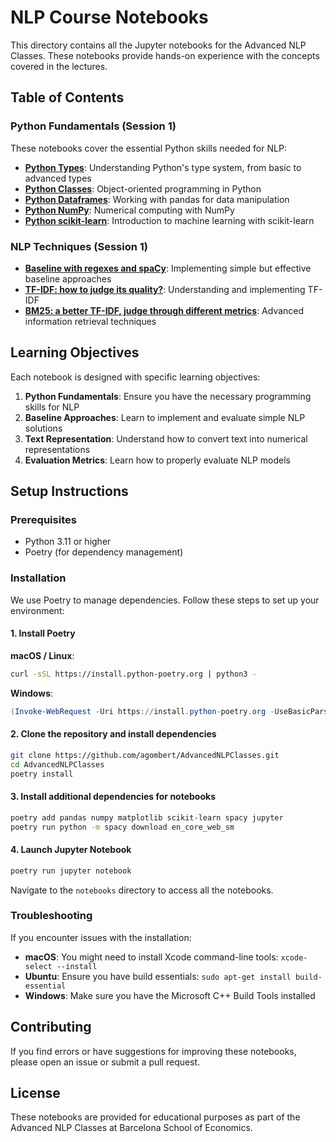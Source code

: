 # NLP Course Notebooks

This directory contains all the Jupyter notebooks for the Advanced NLP Classes. These notebooks provide hands-on experience with the concepts covered in the lectures.

## Table of Contents

### Python Fundamentals (Session 1)

These notebooks cover the essential Python skills needed for NLP:

- **[Python Types](https://github.com/agombert/AdvancedNLPClasses/blob/main/notebooks/support/Session_1_1_Python_1o1_1.ipynb)**: Understanding Python's type system, from basic to advanced types
- **[Python Classes](https://github.com/agombert/AdvancedNLPClasses/blob/main/notebooks/support/Session_1_1_Python_1o1_2.ipynb)**: Object-oriented programming in Python
- **[Python Dataframes](https://github.com/agombert/AdvancedNLPClasses/blob/main/notebooks/support/Session_1_1_Python_1o1_3.ipynb)**: Working with pandas for data manipulation
- **[Python NumPy](https://github.com/agombert/AdvancedNLPClasses/blob/main/notebooks/support/Session_1_1_Python_1o1_4.ipynb)**: Numerical computing with NumPy
- **[Python scikit-learn](https://github.com/agombert/AdvancedNLPClasses/blob/main/notebooks/support/Session_1_1_Python_1o1_5.ipynb)**: Introduction to machine learning with scikit-learn

### NLP Techniques (Session 1)

- **[Baseline with regexes and spaCy](https://github.com/agombert/AdvancedNLPClasses/blob/main/notebooks/support/Session_1_2_baselines.ipynb)**: Implementing simple but effective baseline approaches
- **[TF-IDF: how to judge its quality?](https://github.com/agombert/AdvancedNLPClasses/blob/main/notebooks/support/Session_1_3_TFIDF.ipynb)**: Understanding and implementing TF-IDF
- **[BM25: a better TF-IDF, judge through different metrics](https://github.com/agombert/AdvancedNLPClasses/blob/main/notebooks/support/Session_1_4_BM25.ipynb)**: Advanced information retrieval techniques

## Learning Objectives

Each notebook is designed with specific learning objectives:

1. **Python Fundamentals**: Ensure you have the necessary programming skills for NLP
2. **Baseline Approaches**: Learn to implement and evaluate simple NLP solutions
3. **Text Representation**: Understand how to convert text into numerical representations
4. **Evaluation Metrics**: Learn how to properly evaluate NLP models

## Setup Instructions

### Prerequisites

- Python 3.11 or higher
- Poetry (for dependency management)

### Installation

We use Poetry to manage dependencies. Follow these steps to set up your environment:

#### 1. Install Poetry

**macOS / Linux**:
```bash
curl -sSL https://install.python-poetry.org | python3 -
```

**Windows**:
```powershell
(Invoke-WebRequest -Uri https://install.python-poetry.org -UseBasicParsing).Content | python -
```

#### 2. Clone the repository and install dependencies

```bash
git clone https://github.com/agombert/AdvancedNLPClasses.git
cd AdvancedNLPClasses
poetry install
```

#### 3. Install additional dependencies for notebooks

```bash
poetry add pandas numpy matplotlib scikit-learn spacy jupyter
poetry run python -m spacy download en_core_web_sm
```

#### 4. Launch Jupyter Notebook

```bash
poetry run jupyter notebook
```

Navigate to the `notebooks` directory to access all the notebooks.

### Troubleshooting

If you encounter issues with the installation:

- **macOS**: You might need to install Xcode command-line tools: `xcode-select --install`
- **Ubuntu**: Ensure you have build essentials: `sudo apt-get install build-essential`
- **Windows**: Make sure you have the Microsoft C++ Build Tools installed

## Contributing

If you find errors or have suggestions for improving these notebooks, please open an issue or submit a pull request.

## License

These notebooks are provided for educational purposes as part of the Advanced NLP Classes at Barcelona School of Economics.
